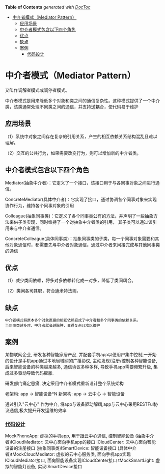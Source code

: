 <!-- START doctoc generated TOC please keep comment here to allow auto update -->
<!-- DON'T EDIT THIS SECTION, INSTEAD RE-RUN doctoc TO UPDATE -->
**Table of Contents**  *generated with [DocToc](https://github.com/thlorenz/doctoc)*

- [中介者模式（Mediator Pattern）](#%E4%B8%AD%E4%BB%8B%E8%80%85%E6%A8%A1%E5%BC%8Fmediator-pattern)
  - [应用场景](#%E5%BA%94%E7%94%A8%E5%9C%BA%E6%99%AF)
  - [中介者模式包含以下四个角色](#%E4%B8%AD%E4%BB%8B%E8%80%85%E6%A8%A1%E5%BC%8F%E5%8C%85%E5%90%AB%E4%BB%A5%E4%B8%8B%E5%9B%9B%E4%B8%AA%E8%A7%92%E8%89%B2)
  - [优点](#%E4%BC%98%E7%82%B9)
  - [缺点](#%E7%BC%BA%E7%82%B9)
  - [案例](#%E6%A1%88%E4%BE%8B)
    - [代码设计](#%E4%BB%A3%E7%A0%81%E8%AE%BE%E8%AE%A1)

<!-- END doctoc generated TOC please keep comment here to allow auto update -->

# 中介者模式（Mediator Pattern）
又叫作调解者模式或调停者模式。


中介者模式是用来降低多个对象和类之间的通信复杂性。这种模式提供了一个中介类，该类通常处理不同类之间的通信，并支持送耦合，使代码易于维护

## 应用场景

（1）系统中对象之间存在复杂的引用关系，产生的相互依赖关系结构混乱且难以理解。

（2）交互的公共行为，如果需要改变行为，则可以增加新的中介者类。

## 中介者模式包含以下四个角色

Mediator(抽象中介者)：它定义了一个接口，该接口用于与各同事对象之间进行通信。

ConcreteMediator(具体中介者)：它实现了接口，通过协调各个同事对象来实现协作行为，维持各个同事对象的引用

Colleague(抽象同事类)：它定义了各个同事类公有的方法，并声明了一些抽象方法来供子类实现，同时维持了一个对抽象中介者类的引用，
其子类可以通过该引用来与中介者通信。

ConcreteColleague(具体同事类)：抽象同事类的子类，每一个同事对象需要和其他对象通信时，都需要先与中介者对象通信，通过中介者来间接完成与其他同事类的通信



## 优点

（1）减少类间依赖，将多对多依赖转化成一对多，降低了类间耦合。

（2）类间各司其职，符合迪米特法则。

## 缺点

	中介者模式将原本多个对象直接的相互依赖变成了中介者和多个同事类的依赖关系。
	当同事类越多时，中介者就会越臃肿，变得复杂且难以维护
	
## 案例

某物联网企业, 研发各种智能家居产品, 并配套手机app以便用户集中控制,一开始的设计是手机app通过本地局域网的广播协议, 主动发现/注册/控制各种智能设备,
后来智能设备的种类越来越多, 通信协议多种多样, 导致手机app需要频繁升级, 集成过多驱动导致代码膨胀.

研发部门痛定思痛, 决定采用中介者模式重新设计整个系统架构

老架构: app -> 智能设备*N
新架构: app -> 云中心 -> 智能设备

通过引入"云中心" 作为中介, 将app与设备驱动解耦,app与云中心采用RESTFul协议通信,极大提升开发运维的效率

### [代码设计](mediator_pattern_test.go)

MockPhoneApp: 虚拟的手机app, 用于跟云中心通信, 控制智能设备
(抽象中介者)ICloudMediator: 云中心面向手机app的接口
ICloudCenter: 云中心面向智能设备的注册接口
(抽象同事类)ISmartDevice: 智能设备接口
(具体中介者)tMockCloudMediator: 虚拟的云中心服务类, 面向手机app实现ICloudMediator接口, 面向智能设备实现ICloudCenter接口
tMockSmartLight: 虚拟的智能灯设备, 实现ISmartDevice接口
